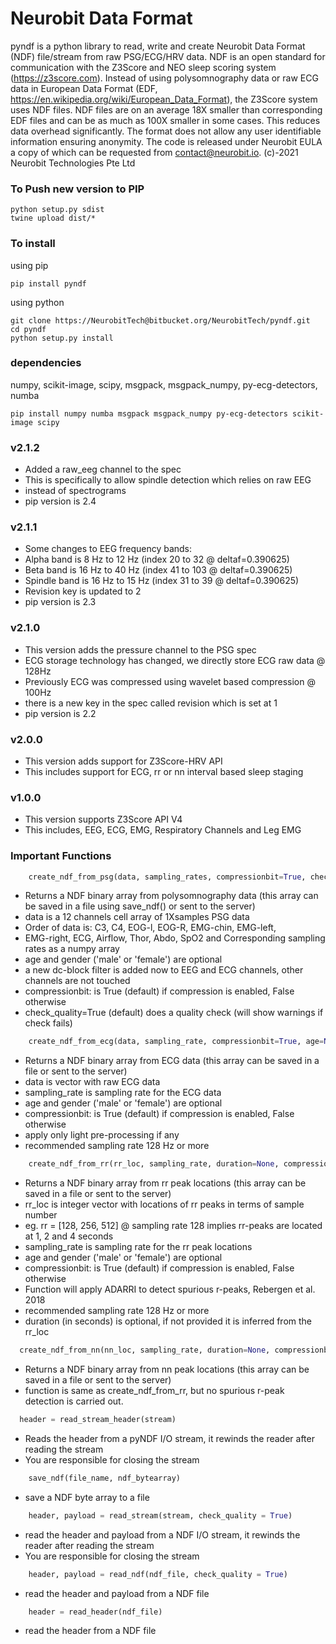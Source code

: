# Neurobit Data Format #

pyndf is a python library to read, write and create Neurobit Data Format (NDF) file/stream from raw PSG/ECG/HRV data. NDF is an open standard for communication with the Z3Score and NEO sleep scoring system (https://z3score.com). Instead of using polysomnography data or raw ECG data in European Data Format (EDF, https://en.wikipedia.org/wiki/European_Data_Format), the Z3Score system uses NDF files. NDF files are on an average 18X smaller than corresponding EDF files and can be as much as 100X smaller in some cases. This reduces data overhead significantly. The format does not allow any user identifiable information ensuring anonymity. The code is released under Neurobit EULA a copy of which can be requested from contact@neurobit.io. (c)-2021 Neurobit Technologies Pte Ltd 

### To Push new version to PIP ###
```
python setup.py sdist
twine upload dist/*
```

### To install ###
using pip  
```
pip install pyndf
```
using python
```console
git clone https://NeurobitTech@bitbucket.org/NeurobitTech/pyndf.git
cd pyndf
python setup.py install 
```
### dependencies ###
numpy, scikit-image, scipy, msgpack, msgpack_numpy, py-ecg-detectors, numba
```console
pip install numpy numba msgpack msgpack_numpy py-ecg-detectors scikit-image scipy 
```

### v2.1.2 ###
 * Added a raw_eeg channel to the spec
 * This is specifically to allow spindle detection which relies on raw EEG
 * instead of spectrograms
 * pip version is 2.4
### v2.1.1 ###
 * Some changes to EEG frequency bands:
 * Alpha band is 8 Hz to 12 Hz (index 20 to 32 @ deltaf=0.390625)
 * Beta band is 16 Hz to 40 Hz (index 41 to 103 @ deltaf=0.390625)
 * Spindle band is 16 Hz to 15 Hz (index 31 to 39 @ deltaf=0.390625)
 * Revision key is updated to 2
 * pip version is 2.3

### v2.1.0 ###

* This version adds the pressure channel to the PSG spec
* ECG storage technology has changed, we directly store ECG raw data @ 128Hz
* Previously ECG was compressed using wavelet based compression @ 100Hz
* there is a new key in the spec called revision which is set at 1
* pip version is 2.2

### v2.0.0 ###

* This version adds support for Z3Score-HRV API 
* This includes support for ECG, rr or nn interval based sleep staging

### v1.0.0 ###

* This version supports Z3Score API V4 
* This includes, EEG, ECG, EMG, Respiratory Channels and Leg EMG

### Important Functions

```python
    create_ndf_from_psg(data, sampling_rates, compressionbit=True, check_quality = True, age=None, gender=None))
```
  - Returns a NDF binary array from polysomnography data (this array can be saved in a file using save_ndf() or sent to the server)
  - data is a 12 channels cell array of 1Xsamples PSG data 
  - Order of data is: C3, C4, EOG-l, EOG-R, EMG-chin, EMG-left, 
  - EMG-right, ECG, Airflow, Thor, Abdo, SpO2 and Corresponding sampling rates as a numpy array
  - age and gender ('male' or 'female') are optional
  - a new dc-block filter is added now to EEG and ECG channels, other channels are not touched
  - compressionbit: is True (default) if compression is enabled, False otherwise
  - check_quality=True (default) does a quality check (will show warnings if check fails)


```python
    create_ndf_from_ecg(data, sampling_rate, compressionbit=True, age=None, gender=None))
```
  - Returns a NDF binary array from ECG data (this array can be saved in a file or sent to the server)
  - data is vector with raw ECG data 
  - sampling_rate is sampling rate for the ECG data
  - age and gender ('male' or 'female') are optional
  - compressionbit: is True (default) if compression is enabled, False otherwise
  - apply only light pre-processing if any
  - recommended sampling rate 128 Hz or more


```python
    create_ndf_from_rr(rr_loc, sampling_rate, duration=None, compressionbit=True, age=None, gender=None))
```
  - Returns a NDF binary array from rr peak locations (this array can be saved in a file or sent to the server)
  - rr_loc is integer vector with locations of rr peaks in terms of sample number
  - eg. rr = [128, 256, 512] @ sampling rate 128 implies rr-peaks are located at 1, 2 and 4 seconds
  - sampling_rate is sampling rate for the rr peak locations
  - age and gender ('male' or 'female') are optional
  - compressionbit: is True (default) if compression is enabled, False otherwise
  - Function will apply ADARRI to detect spurious r-peaks, Rebergen et al. 2018
  - recommended sampling rate 128 Hz or more
  - duration (in seconds) is optional, if not provided it is inferred from the rr_loc

  ```python
    create_ndf_from_nn(nn_loc, sampling_rate, duration=None, compressionbit=True, age=None, gender=None))
```
  - Returns a NDF binary array from nn peak locations (this array can be saved in a file or sent to the server)
  - function is same as create_ndf_from_rr, but no spurious r-peak detection is carried out.


  ```python 
    header = read_stream_header(stream)
```
 - Reads the header from a pyNDF I/O stream, it rewinds the reader after reading the stream
 - You are responsible for closing the stream

```python 
    save_ndf(file_name, ndf_bytearray)
```
 - save a NDF byte array to a file 


```python 
    header, payload = read_stream(stream, check_quality = True)
```
 - read the header and payload from a NDF I/O stream, it rewinds the reader after reading the stream
 - You are responsible for closing the stream

```python 
    header, payload = read_ndf(ndf_file, check_quality = True)
```
 - read the header and payload from a NDF file

```python 
    header = read_header(ndf_file)
```
 - read the header from a NDF file